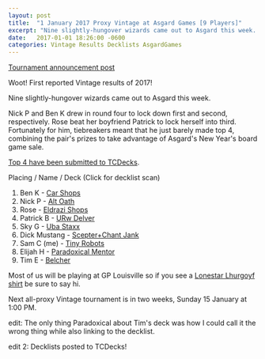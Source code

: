 ```yaml
---
layout: post
title:  "1 January 2017 Proxy Vintage at Asgard Games [9 Players]"
excerpt: "Nine slightly-hungover wizards came out to Asgard this week. Check out the results!"
date:   2017-01-01 18:26:00 -0600
categories: Vintage Results Decklists AsgardGames
---
```

[Tournament announcement post](http://themanadrain.com/topic/873/1-january-2017-fortnightly-vintage-at-asgard-games-w-beer)

Woot! First reported Vintage results of 2017!

Nine slightly-hungover wizards came out to Asgard this week.

Nick P and Ben K drew in round four to lock down first and second, respectively.  Rose beat her boyfriend Patrick to lock herself into third. Fortunately for him, tiebreakers meant that he just barely made top 4, combining the pair's prizes to take advantage of Asgard's New Year's board game sale.

[Top 4 have been submitted to TCDecks](http://www.tcdecks.net/deck.php?id=21742). 

Placing / Name / Deck (Click for decklist scan)

1. Ben K - [Car Shops](https://images.lonestarlhurgoyfs.com/2017-01-01/deck-1.jpg)
2. Nick P - [Alt Oath](https://images.lonestarlhurgoyfs.com/2017-01-01/deck-2.jpg)
3. Rose - [Eldrazi Shops](https://images.lonestarlhurgoyfs.com/2017-01-01/deck-3.jpg)
4. Patrick B - [URw Delver](https://images.lonestarlhurgoyfs.com/2017-01-01/deck-4.jpg)
5. Sky G - [Uba Staxx](https://images.lonestarlhurgoyfs.com/2017-01-01/deck-5.jpg)
6. Dick Mustang - [Scepter+Chant Jank](https://images.lonestarlhurgoyfs.com/2017-01-01/deck-6.jpg)
7. Sam C (me) - [Tiny Robots](https://images.lonestarlhurgoyfs.com/2017-01-01/deck-7.jpg)
8. Elijah H - [Paradoxical Mentor](https://images.lonestarlhurgoyfs.com/2017-01-01/deck-8.jpg)
9. Tim E - [Belcher](https://images.lonestarlhurgoyfs.com/2017-01-01/deck-9.jpg)

Most of us will be playing at GP Louisville so if you see a [Lonestar Lhurgoyf shirt](https://images.lonestarlhurgoyfs.com/2017-01-01/lslgShirt.jpg) be sure to say hi.

Next all-proxy Vintage tournament is in two weeks, Sunday 15 January at 1:00 PM.

edit: The only thing Paradoxical about Tim's deck was how I could call it the wrong thing while also linking to the decklist.

edit 2: Decklists posted to TCDecks!